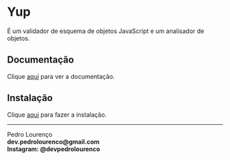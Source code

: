 # Yup

É um validador de esquema de objetos JavaScript e um analisador de objetos.

## Documentação

Clique [aqui](https://github.com/jquense/yup) para ver a documentação.

## Instalação

Clique [aqui](https://www.npmjs.com/package/yup) para fazer a instalação.



<hr>
<stong>Pedro Lourenço</strong><br>
<Strong>dev.pedrolourenco@gmail.com</strong><br>
<Strong>Instagram: @devpedrolourenco</strong>